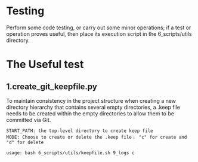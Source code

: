 # Testing
Perform some code testing, or carry out some minor operations; if a test or operation proves useful, then place its execution script in the 6_scripts/utils directory.

# The Useful test
## 1.create_git_keepfile.py
To maintain consistency in the project structure when creating a new directory hierarchy that contains several empty directories, a .keep file needs to be created within the empty directories to allow them to be committed via Git.

```
START_PATH: the top-level directory to create keep file
MODE: Choose to create or delete the .keep file； "c" for create and "d" for delete
```

```
usage: bash 6_scripts/utils/keepfile.sh 9_logs c
```